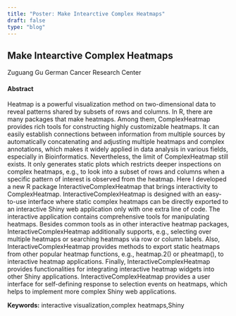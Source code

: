 ```yaml
---
title: "Poster: Make Intearctive Complex Heatmaps"
draft: false
type: "blog"
---
```


## Make Intearctive Complex Heatmaps
Zuguang Gu
German Cancer Research Center
#### Abstract

Heatmap is a powerful visualization method on two-dimensional data to reveal patterns shared by subsets of rows and columns. In R, there are many packages that make heatmaps. Among them, ComplexHeatmap provides rich tools for constructing highly customizable heatmaps. It can easily establish connections between information from multiple sources by automatically concatenating and adjusting multiple heatmaps and complex annotations, which makes it widely applied in data analysis in various fields, especially in Bioinformatics. Nevertheless, the limit of ComplexHeatmap still exists. It only generates static plots which restricts deeper inspections on complex heatmaps, e.g., to look into a subset of rows and columns when a specific pattern of interest is observed from the heatmap. Here I developed a new R package InteractiveComplexHeatmap that brings interactivity to ComplexHeatmap. InteractiveComplexHeatmap is designed with an easy-to-use interface where static complex heatmaps can be directly exported to an interactive Shiny web application only with one extra line of code. The interactive application contains comprehensive tools for manipulating heatmaps. Besides common tools as in other interactive heatmap packages, InteractiveComplexHeatmap additionally supports, e.g., selecting over multiple heatmaps or searching heatmaps via row or column labels. Also, InteractiveComplexHeatmap provides methods to export static heatmaps from other popular heatmap functions, e.g., heatmap.2() or pheatmap(), to interactive heatmap applications. Finally, InteractiveComplexHeatmap provides functionalities for integrating interactive heatmap widgets into other Shiny applications. InteractiveComplexHeatmap provides a user interface for self-defining response to selection events on heatmaps, which helps to implement more complex Shiny web applications.

**Keywords:** interactive visualization,complex heatmaps,Shiny
